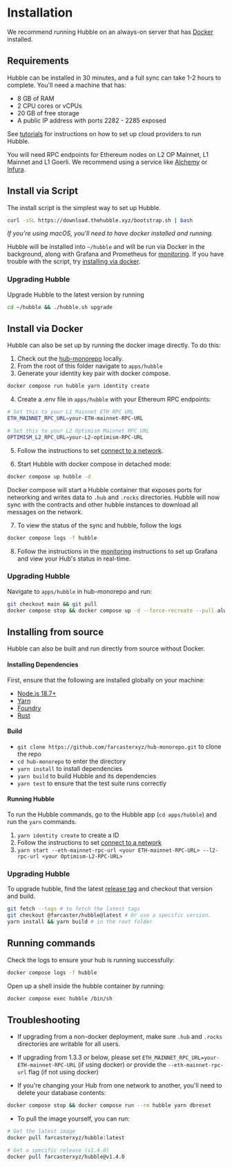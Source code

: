 # Installation

We recommend running Hubble on an always-on server that has [Docker](https://docs.docker.com/desktop/install/linux-install/) installed. 

## Requirements

Hubble can be installed in 30 minutes, and a full sync can take 1-2 hours to complete. You'll need a machine that has: 

- 8 GB of RAM
- 2 CPU cores or vCPUs
- 20 GB of free storage
- A public IP address with ports 2282 - 2285 exposed

See [tutorials](./tutorials.html) for instructions on how to set up cloud providers to run Hubble.

You will need RPC endpoints for Ethereum nodes on L2 OP Mainnet, L1 Mainnet and L1 Goerli. We recommend using a service like [Alchemy](https://www.alchemy.com/) or [Infura](https://www.infura.io/).


## Install via Script

The install script is the simplest way to set up Hubble. 

```bash
curl -sSL https://download.thehubble.xyz/bootstrap.sh | bash
```

*If you're using macOS, you'll need to have docker installed and running.*

Hubble will be installed into `~/hubble` and will be run via Docker in the background, along with Grafana and Prometheus for [monitoring](monitoring.md). If you have trouble with the script, try [installing via docker](#install-via-docker).

### Upgrading Hubble

Upgrade Hubble to the latest version by running

```bash
cd ~/hubble && ./hubble.sh upgrade
```

## Install via Docker

Hubble can also be set up by running the docker image directly. To do this: 

1. Check out the [hub-monorepo](https://github.com/farcasterxyz/hub-monorepo) locally.
2. From the root of this folder navigate to `apps/hubble`
3. Generate your identity key pair with docker compose.

```bash
docker compose run hubble yarn identity create
```

4. Create a .env file in `apps/hubble` with your Ethereum RPC endpoints:

```bash
# Set this to your L1 Mainnet ETH RPC URL
ETH_MAINNET_RPC_URL=your-ETH-mainnet-RPC-URL

# Set this to your L2 Optimism Mainnet RPC URL
OPTIMISM_L2_RPC_URL=your-L2-optimism-RPC-URL
```

5. Follow the instructions to set [connect to a network](./networks.md).

6. Start Hubble with docker compose in detached mode:

```bash
docker compose up hubble -d
``` 

Docker compose will start a Hubble container that exposes ports for networking and writes data to `.hub` and `.rocks` directories. Hubble will now sync with the contracts and other hubble instances to download all messages on the network. 

7. To view the status of the sync and hubble, follow the logs

```bash
docker compose logs -f hubble
```

8. Follow the instructions in the [monitoring](monitoring.md) instructions to set up Grafana and view your Hub's status in real-time.

### Upgrading Hubble

Navigate to `apps/hubble` in hub-monorepo and run: 

```bash
git checkout main && git pull
docker compose stop && docker compose up -d --force-recreate --pull always
```

## Installing from source

Hubble can also be built and run directly from source without Docker. 

#### Installing Dependencies

First, ensure that the following are installed globally on your machine:

- [Node.js 18.7+](https://nodejs.org/en/download/releases)
- [Yarn](https://classic.yarnpkg.com/lang/en/docs/install)
- [Foundry](https://book.getfoundry.sh/getting-started/installation#using-foundryup)
- [Rust](https://www.rust-lang.org/tools/install)

#### Build

- `git clone https://github.com/farcasterxyz/hub-monorepo.git` to clone the repo
- `cd hub-monorepo` to enter the directory
- `yarn install` to install dependencies
- `yarn build` to build Hubble and its dependencies
- `yarn test` to ensure that the test suite runs correctly

#### Running Hubble
To run the Hubble commands, go to the Hubble app (`cd apps/hubble`) and run the `yarn` commands.

1. `yarn identity create` to create a ID
2. Follow the instructions to set [connect to a network](./networks.md)
3. `yarn start --eth-mainnet-rpc-url <your ETH-mainnet-RPC-URL> --l2-rpc-url <your Optimism-L2-RPC-URL>`

### Upgrading Hubble

To upgrade hubble, find the latest [release tag](https://github.com/farcasterxyz/hub-monorepo/releases) and checkout that version and build.

```bash
git fetch --tags # to fetch the latest tags
git checkout @farcaster/hubble@latest # Or use a specific version. 
yarn install && yarn build # in the root folder
```

## Running commands

Check the logs to ensure your hub is running successfully:

```bash
docker compose logs -f hubble
```

Open up a shell inside the hubble container by running:

```bash
docker compose exec hubble /bin/sh
```

## Troubleshooting

- If upgrading from a non-docker deployment, make sure `.hub` and `.rocks` directories are writable for all users.

- If upgrading from 1.3.3 or below, please set `ETH_MAINNET_RPC_URL=your-ETH-mainnet-RPC-URL` (if using docker) or provide the `--eth-mainnet-rpc-url` flag (if not using docker)

- If you're changing your Hub from one network to another, you'll need to delete your database contents: 

```bash
docker compose stop && docker compose run --rm hubble yarn dbreset
```


- To pull the image yourself, you can run:

```bash
# Get the latest image
docker pull farcasterxyz/hubble:latest

# Get a specific release (v1.4.0)
docker pull farcasterxyz/hubble@v1.4.0
```
